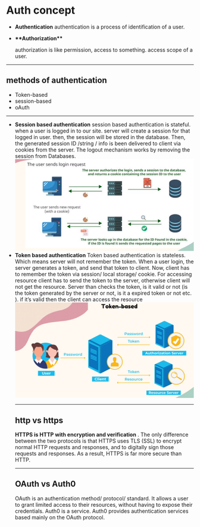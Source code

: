 # Auth concept

- **Authentication**
  authentication is a process of identification of a user.

- ************\*\*************Authorization************\*\*************

  authorization is like permission, access to something. access scope of a user.

---

## methods of authentication

- Token-based
- session-based
- oAuth

---

- **Session based authentication**
  session based authentication is stateful. when a user is logged in to our site. server will create a session for that logged in user. then, the session will be stored in the database. Then, the generated session ID /string / info is been delivered to client via cookies from the server. The logout mechanism works by removing the session from Databases.
  ![session.PNG](/images/Capture.png)
- **Token based authentication**
  Token based authentication is stateless. Which means server will not remember the token. When a user login, the server generates a token, and send that token to client. Now, client has to remember the token via session/ local storage/ cookie. For accessing resource client has to send the token to the server, otherwise client will not get the resource. Server than checks the token, is it valid or not (is the token generated by the server or not, is it a expired token or not etc. ). if it’s valid then the client can access the resource
  ![token.PNG](/images/Capture1.png)
  ***
  ## http vs https
  **HTTPS is HTTP with encryption and verification**
  . The only difference between the two protocols is that HTTPS uses TLS (SSL) to encrypt normal HTTP requests and responses, and to digitally sign those requests and responses. As a result, HTTPS is far more secure than HTTP.
  ***
  ## OAuth vs Auth0
  OAuth is an authentication method/ protocol/ standard. It allows a user to grant limited access to their resources, without having to expose their credentials.
  Auth0 is a service. Auth0 provides authentication services based mainly on the OAuth protocol.

